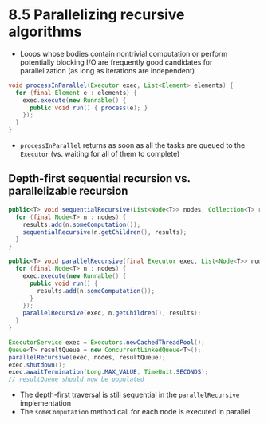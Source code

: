 # 8.5 Parallelizing recursive algorithms

* Loops whose bodies contain nontrivial computation or perform potentially blocking I/O are frequently good candidates for parallelization (as long as iterations are independent)

```java
void processInParallel(Executor exec, List<Element> elements) {
  for (final Element e : elements) {
    exec.execute(new Runnable() {
      public void run() { process(e); }
    });
  }
}
```

* `processInParallel` returns as soon as all the tasks are queued to the `Executor` (vs. waiting for all of them to complete)

## Depth-first sequential recursion vs. parallelizable recursion

```java
public<T> void sequentialRecursive(List<Node<T>> nodes, Collection<T> results) {
  for (final Node<T> n : nodes) {
    results.add(n.someComputation());
    sequentialRecursive(n.getChildren(), results);
  }
}

public<T> void parallelRecursive(final Executor exec, List<Node<T>> nodes, Collection<T> results) {
  for (final Node<T> n : nodes) {
    exec.execute(new Runnable() {
      public void run() {
        results.add(n.someComputation());
      }
    });
    parallelRecursive(exec, n.getChildren(), results);
  }
}

ExecutorService exec = Executors.newCachedThreadPool();
Queue<T> resultQueue = new ConcurrentLinkedQueue<T>();
parallelRecursive(exec, nodes, resultQueue);
exec.shutdown();
exec.awaitTermination(Long.MAX_VALUE, TimeUnit.SECONDS);
// resultQueue should now be populated
```

* The depth-first traversal is still sequential in the `parallelRecursive` implementation
* The `someComputation` method call for each node is executed in parallel
